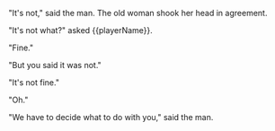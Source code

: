 "It's not," said the man. The old woman shook her head in agreement.

"It's not what?" asked {{playerName}}.

"Fine."

"But you said it was not."

"It's not fine."

"Oh."

"We have to decide what to do with you," said the man.
